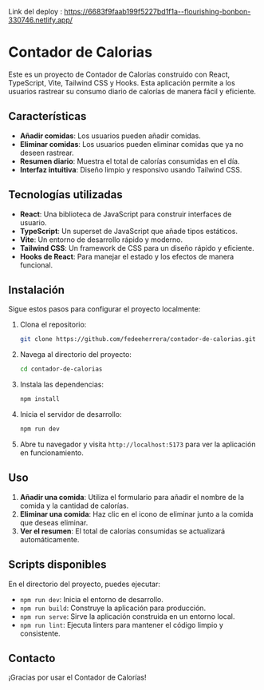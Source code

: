 Link del deploy : https://6683f9faab199f5227bd1f1a--flourishing-bonbon-330746.netlify.app/

# Contador de Calorias

Este es un proyecto de Contador de Calorías construido con React, TypeScript, Vite, Tailwind CSS y Hooks. Esta aplicación permite a los usuarios rastrear su consumo diario de calorías de manera fácil y eficiente.

## Características

- **Añadir comidas**: Los usuarios pueden añadir comidas.
- **Eliminar comidas**: Los usuarios pueden eliminar comidas que ya no deseen rastrear.
- **Resumen diario**: Muestra el total de calorías consumidas en el día.
- **Interfaz intuitiva**: Diseño limpio y responsivo usando Tailwind CSS.

## Tecnologías utilizadas

- **React**: Una biblioteca de JavaScript para construir interfaces de usuario.
- **TypeScript**: Un superset de JavaScript que añade tipos estáticos.
- **Vite**: Un entorno de desarrollo rápido y moderno.
- **Tailwind CSS**: Un framework de CSS para un diseño rápido y eficiente.
- **Hooks de React**: Para manejar el estado y los efectos de manera funcional.

## Instalación

Sigue estos pasos para configurar el proyecto localmente:

1. Clona el repositorio:

    ```bash
    git clone https://github.com/fedeeherrera/contador-de-calorias.git
    ```

2. Navega al directorio del proyecto:

    ```bash
    cd contador-de-calorias
    ```

3. Instala las dependencias:

    ```bash
    npm install
    ```

4. Inicia el servidor de desarrollo:

    ```bash
    npm run dev
    ```

5. Abre tu navegador y visita `http://localhost:5173` para ver la aplicación en funcionamiento.

## Uso

1. **Añadir una comida**: Utiliza el formulario para añadir el nombre de la comida y la cantidad de calorías.
2. **Eliminar una comida**: Haz clic en el icono de eliminar junto a la comida que deseas eliminar.
3. **Ver el resumen**: El total de calorías consumidas se actualizará automáticamente.

## Scripts disponibles

En el directorio del proyecto, puedes ejecutar:

- `npm run dev`: Inicia el entorno de desarrollo.
- `npm run build`: Construye la aplicación para producción.
- `npm run serve`: Sirve la aplicación construida en un entorno local.
- `npm run lint`: Ejecuta linters para mantener el código limpio y consistente.


## Contacto


¡Gracias por usar el Contador de Calorías!

